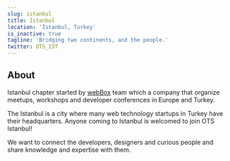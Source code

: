 ```yaml
---
slug: istanbul
title: Istanbul
location: 'İstanbul, Turkey'
is_inactive: true
tagline: 'Bridging two continents, and the people.'
twitter: OTS_IST
---
```


## About

Istanbul chapter started by [webBox][1] team which a company that organize meetups,
workshops and developer conferences in Europe and Turkey.

The Istanbul is a city where many web technology startups in Turkey have their
headquarters. Anyone coming to Istanbul is welcomed to join OTS Istanbul!

We want to connect the developers, designers and curious people and share knowledge
and expertise with them.

[1]: http://webbox.io
